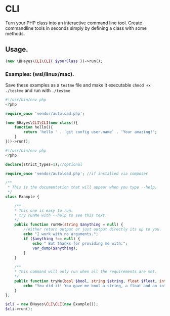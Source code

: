 # CLI
Turn your PHP class into an interactive command line tool.
Create commandline tools in seconds simply by defining a class with some methods.

## Usage.
```php
(new \BHayes\CLI\CLI( $yourClass ))->run();
```

### Examples: (wsl/linux/mac).
Save these examples as a `testme` file and make it executable `chmod +x ./testme` and run with `./testme`
```php
#!/usr/bin/env php
<?php

require_once 'vendor/autoload.php';

(new BHayes\CLI\CLI(new class(){
    function hello(){
        return 'hello ' . `git config user.name` . 'Your amazing!';
    }
}))->run();
```


```php
#!/usr/bin/env php
<?php

declare(strict_types=1);//optional

require_once 'vendor/autoload.php'; //if installed via composer

/**
 * This is the documentation that will appear when you type --help.
 */
class Example {

    /**
    * This one is easy to run.
    * try runMe with --help to see this text. 
    */
    public function runMe(string $anything = null) {
        //either return output or just output directly its up to you.
        echo "I work with no arguments.";
        if ($anything !== null) {
            echo " But thanks for providing me with:";
            var_dump($anything);
        }
    }
    
    /**
    * This command will only run when all the requirements are met.
    */
    public function tryMe(bool $bool, string $string, float $float, int $int) {
        echo "You did it! You gave me bool a string, a float and an int.";
    }
};

$cli = new BHayes\CLI\CLI(new Example());
$cli->run();
```
